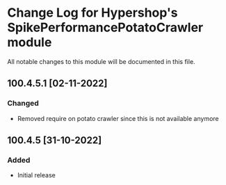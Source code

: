 # Change Log for Hypershop's SpikePerformancePotatoCrawler module
All notable changes to this module will be documented in this file.

## 100.4.5.1 [02-11-2022]
### Changed
- Removed require on potato crawler since this is not available anymore

## 100.4.5 [31-10-2022]
### Added
- Initial release
